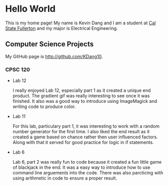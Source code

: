 # Hello World

This is my home page! My name is Kevin Dang and I am a student at [Cal State Fullerton](http://www.fullerton.edu/) and my major is Electrical Engineering.

## Computer Science Projects

My GitHub page is http://github.com/KDang10.

### CPSC 120

* Lab 12

   I really enjoyed Lab 12, especially part 1 as it created a unique 
   end product. The gradient gif was really interesting to see once 
   it was finished. It also was a good way to introduce using 
   ImageMagick and writing code to produce color.

* Lab 11

   For this lab, particulary part 1, it was interesting to work with
   a random number generator for the first time. I also liked the 
   end result as it created a game based on chance rather then user 
   influenced factors. Along with that it served for good practice 
   for logic in if statements.

* Lab 6

   Lab 6, part 2 was really fun to code because it created a fun 
   little game of blackjack in the end. It was a easy way to 
   introduce how to use command line arguements into the code.
   There was also parcticing with using arithmetic in code to 
   ensure a proper result.
